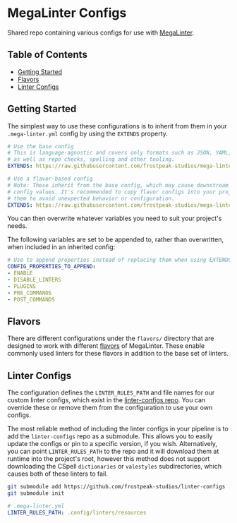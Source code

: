 # MegaLinter Configs

Shared repo containing various configs for use with [MegaLinter](https://megalinter.io/latest/).

## Table of Contents

- [Getting Started](#getting-started)
- [Flavors](#flavors)
- [Linter Configs](#linter-configs)

## Getting Started

The simplest way to use these configurations is to inherit from them in your `.mega-linter.yml` config by using
the `EXTENDS` property.

```yaml
# Use the base config
# This is language-agnostic and covers only formats such as JSON, YAML, etc.
# as well as repo checks, spelling and other tooling.
EXTENDS: https://raw.githubusercontent.com/frostpeak-studios/mega-linter-configs/refs/heads/main/.mega-linter.yml
```

```yaml
# Use a flavor-based config
# Note: These inherit from the base config, which may cause downstream issues when overriding/appending
# config values. It's recommended to copy flavor configs into your project directly rather than inheriting from
# them to avoid unexpected behavior or configuration.
EXTENDS: https://raw.githubusercontent.com/frostpeak-studios/mega-linter-configs/refs/heads/main/flavors/dotnet.yml
```

You can then overwrite whatever variables you need to suit your project's needs.

The following variables are set to be
appended to, rather than overwritten, when included in an inherited config:

```yaml
# Use to append properties instead of replacing them when using EXTENDS.
CONFIG_PROPERTIES_TO_APPEND:
- ENABLE
- DISABLE_LINTERS
- PLUGINS
- PRE_COMMANDS
- POST_COMMANDS
```

## Flavors

There are different configurations under the `flavors/` directory that are designed to work with different
[flavors](https://megalinter.io/latest/flavors/) of MegaLinter. These enable commonly used linters for these flavors
in addition to the base set of linters.

## Linter Configs

The configuration defines the `LINTER_RULES_PATH` and file names for our custom linter configs, which
exist in the [linter-configs repo](https://github.com/frostpeak-studios/linter-configs). You can override these or
remove them from the configuration to use your own configs.

The most reliable method of including the linter configs in your pipeline is to add the `linter-configs` repo
as a submodule. This allows you to easily update the configs or pin to a specific version, if you wish. Alternatively,
you can point `LINTER_RULES_PATH` to the repo and it will download them at runtime into the project's root, however
this method does not support downloading the CSpell `dictionaries` or `valestyles` subdirectories, which causes both of
these linters to fail.

```sh
git submodule add https://github.com/frostpeak-studios/linter-configs .config/linters
git submodule init
```

```yaml
# .mega-linter.yml
LINTER_RULES_PATH: .config/linters/resources
```
